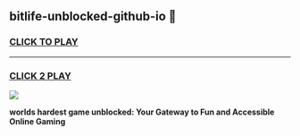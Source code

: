 
## bitlife-unblocked-github-io 👋
<h3>
<a href="https://premium.freeplayer.one?title=bitlife-unblocked-github-io&ref=14F">CLICK TO PLAY</a></h3>
<hr>

<h3>
<a href="https://premium.freeplayer.one?title=bitlife-unblocked-github-io&ref=14F">CLICK 2 PLAY</a>
  
</h3>

<a href="https://premium.freeplayer.one?title=bitlife-unblocked-github-io&ref=12F/"><img src="https://clearcache.store/games.png"></a>


**worlds hardest game unblocked: Your Gateway to Fun and Accessible Online Gaming**
